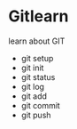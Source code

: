 # Gitlearn
learn about GIT

- git setup
- git init
- git status
- git log
- git add
- git commit
- git push
